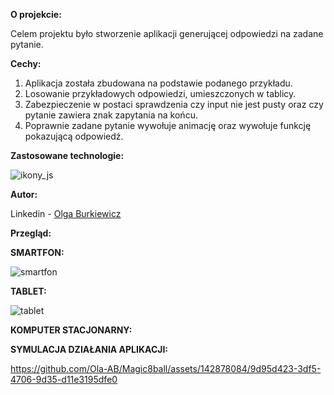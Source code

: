 **O projekcie:**

Celem projektu było stworzenie aplikacji generującej odpowiedzi na zadane pytanie.


**Cechy:**


1.	Aplikacja została zbudowana na podstawie podanego przykładu.
2.	Losowanie przykładowych odpowiedzi, umieszczonych w tablicy.
3.	Zabezpieczenie w postaci sprawdzenia czy input nie jest pusty oraz czy  pytanie zawiera znak zapytania na końcu.
4.	Poprawnie zadane pytanie wywołuje animację oraz wywołuje funkcję pokazującą odpowiedź.
   

**Zastosowane technologie:** 

![ikony_js](https://github.com/Ola-AB/Magic8ball/assets/142878084/5830e275-1d45-47e5-a94d-0910f80f6999)

**Autor:**

Linkedin - [Olga Burkiewicz](https://www.linkedin.com/in/olga-burkiewicz-990058a4/)



**Przegląd:**


**SMARTFON:**

![smartfon](https://github.com/Ola-AB/Magic8ball/assets/142878084/3fa9f635-1718-45b1-a70e-bbb03e7997b5)


**TABLET:**

![tablet](https://github.com/Ola-AB/Magic8ball/assets/142878084/5b12dd13-1fbb-43ad-9ca8-f1b0ded03ef1)


**KOMPUTER STACJONARNY:**




**SYMULACJA DZIAŁANIA APLIKACJI:**


https://github.com/Ola-AB/Magic8ball/assets/142878084/9d95d423-3df5-4706-9d35-d11e3195dfe0

